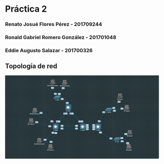 # Práctica 2

### Renato Josué Flores Pérez 	   - 201709244
### Ronald Gabriel Romero González - 201701048
### Eddie Augusto Salazar	   - 201700326

## Topología de red
![image](images/topologia.png)
